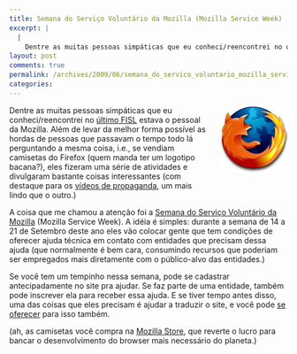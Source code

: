 ```yaml
---
title: Semana do Serviço Voluntário da Mozilla (Mozilla Service Week)
excerpt: |
  |
    Dentre as muitas pessoas simpáticas que eu conheci/reencontrei no último FISL estava o pessoal da Mozilla. Além de levar da melhor forma possível as hordas de pessoas que passavam o tempo todo lá perguntando a mesma coisa, i.e., se vendiam...
layout: post
comments: true
permalink: /archives/2009/06/semana_do_servico_voluntario_mozilla_service_week.html/
categories:
---
```

<span class="mt-enclosure mt-enclosure-image"><img title="logo do Firefox" src="/archives/img/mt/2009/06/29/firefox.jpg" width="122" height="120" class="mt-image-right" style="float: right; margin: 0 0 20px 20px;" /></span>Dentre as muitas pessoas simpáticas que eu conheci/reencontrei no [último FISL][1] estava o pessoal da Mozilla. Além de levar da melhor forma possível as hordas de pessoas que passavam o tempo todo lá perguntando a mesma coisa, i.e., se vendiam camisetas do Firefox (quem manda ter um logotipo bacana?), eles fizeram uma série de atividades e divulgaram bastante coisas interessantes (com destaque para os [vídeos de propaganda][2], um mais lindo que o outro.)

A coisa que me chamou a atenção foi a [Semana do Serviço Voluntário da Mozilla][3] (Mozilla Service Week). A idéia é simples: durante a semana de 14 a 21 de Setembro deste ano eles vão colocar gente que tem condições de oferecer ajuda técnica em contato com entidades que precisam dessa ajuda (que normalmente é bem cara, consumindo recursos que poderiam ser empregados mais diretamente com o público-alvo das entidades.)

Se você tem um tempinho nessa semana, pode se cadastrar antecipadamente no site pra ajudar. Se faz parte de uma entidade, também pode inscrever ela para receber essa ajuda. E se tiver tempo antes disso, uma das coisas que eles precisam é ajudar a traduzir o site, e você pode [se oferecer][4] para isso também.

(ah, as camisetas você compra na [Mozilla Store][5], que reverte o lucro para bancar o desenvolvimento do browser mais necessário do planeta.)

 [1]: http://fisl.softwarelivre.org/10/www/
 [2]: http://www.firefoxflicks.com/
 [3]: http://serviceweek.mozilla.org
 [4]: http://serviceweek.mozilla.org/tell_us/build_mozservice09/en_US
 [5]: http://store.mozilla.org/category.php?catid=9
